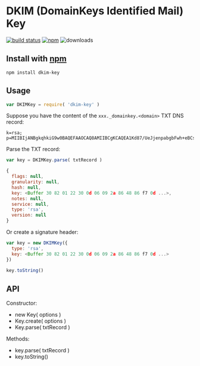 # DKIM (DomainKeys Identified Mail) Key
[![build status](http://img.shields.io/travis/jhermsmeier/node-dkim-key.svg?style=flat)](http://travis-ci.org/jhermsmeier/node-dkim-key)
[![npm](http://img.shields.io/npm/v/dkim-key.svg?style=flat)](https://npmjs.org/dkim-key)
![downloads](http://img.shields.io/npm/dm/dkim-key.svg?style=flat)

## Install with [npm](//npmjs.org)
```
npm install dkim-key
```

## Usage

```js
var DKIMKey = require( 'dkim-key' )
```

Suppose you have the content of the `xxx._domainkey.<domain>` TXT DNS record:
```
k=rsa; p=MIIBIjANBgkqhkiG9w0BAQEFAAOCAQ8AMIIBCgKCAQEA1Kd87/UeJjenpabgbFwh+eBCsSTrqmwIYYvywlbhbqoo2DymndFkbjOVIPIldNs/m40KF+yzMn1skyoxcTUGCQs8g3FgD2Ap3ZB5DekAo5wMmk4wimDO+U8QzI3SD07y2+07wlNWwIt8svnxgdxGkVbbhzY8i+RQ9DpSVpPbF7ykQxtKXkv/ahW3KjViiAH+ghvvIhkx4xYSIc9oSwVmAl5OctMEeWUwg8Istjqz8BZeTWbf41fbNhte7Y+YqZOwq1Sd0DbvYAD9NOZK9vlfuac0598HY+vtSBczUiKERHv1yRbcaQtZFh5wtiRrN04BLUTD21MycBX5jYchHjPY/wIDAQAB
```

Parse the TXT record:
```js
var key = DKIMKey.parse( txtRecord )
```

```js
{
  flags: null,
  granularity: null,
  hash: null,
  key: <Buffer 30 82 01 22 30 0d 06 09 2a 86 48 86 f7 0d ...>,
  notes: null,
  service: null,
  type: 'rsa',
  version: null
}
```

Or create a signature header:
```js
var key = new DKIMKey({
  type: 'rsa',
  key: <Buffer 30 82 01 22 30 0d 06 09 2a 86 48 86 f7 0d ...>
})
```

```js
key.toString()
```

## API

Constructor:

- new Key( options )
- Key.create( options )
- Key.parse( txtRecord )

Methods:

- key.parse( txtRecord )
- key.toString()
